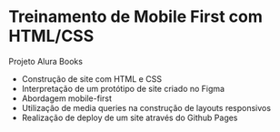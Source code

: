 # Treinamento de Mobile First com HTML/CSS
Projeto Alura Books

- Construção de site com HTML e CSS
- Interpretação de um protótipo de site criado no Figma
- Abordagem mobile-first
- Utilização de media queries na construção de layouts responsivos
- Realização de deploy de um site através do Github Pages
